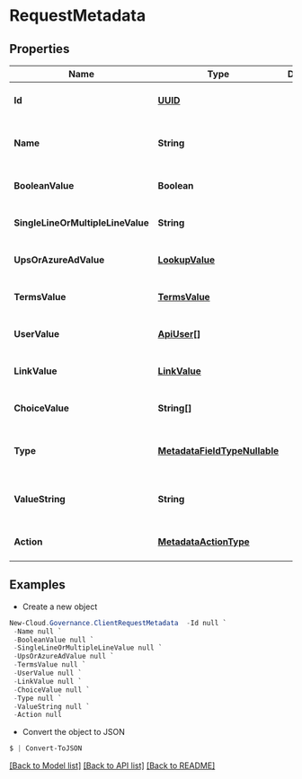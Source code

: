 # RequestMetadata
## Properties

Name | Type | Description | Notes
------------ | ------------- | ------------- | -------------
**Id** | [**UUID**](UUID.md) |  | [optional] [default to null]
**Name** | **String** |  | [optional] [readonly] [default to null]
**BooleanValue** | **Boolean** |  | [optional] [default to null]
**SingleLineOrMultipleLineValue** | **String** |  | [optional] [default to null]
**UpsOrAzureAdValue** | [**LookupValue**](LookupValue.md) |  | [optional] [default to null]
**TermsValue** | [**TermsValue**](TermsValue.md) |  | [optional] [default to null]
**UserValue** | [**ApiUser[]**](ApiUser.md) |  | [optional] [default to null]
**LinkValue** | [**LinkValue**](LinkValue.md) |  | [optional] [default to null]
**ChoiceValue** | **String[]** |  | [optional] [default to null]
**Type** | [**MetadataFieldTypeNullable**](MetadataFieldTypeNullable.md) |  | [optional] [readonly] [default to null]
**ValueString** | **String** |  | [optional] [readonly] [default to null]
**Action** | [**MetadataActionType**](MetadataActionType.md) |  | [optional] [default to null]

## Examples

- Create a new object
```powershell
New-Cloud.Governance.ClientRequestMetadata  -Id null `
 -Name null `
 -BooleanValue null `
 -SingleLineOrMultipleLineValue null `
 -UpsOrAzureAdValue null `
 -TermsValue null `
 -UserValue null `
 -LinkValue null `
 -ChoiceValue null `
 -Type null `
 -ValueString null `
 -Action null
```

- Convert the object to JSON
```powershell
$ | Convert-ToJSON
```


[[Back to Model list]](../README.md#documentation-for-models) [[Back to API list]](../README.md#documentation-for-api-endpoints) [[Back to README]](../README.md)


